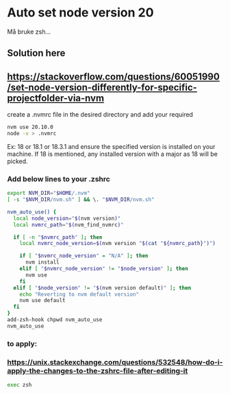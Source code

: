


# Auto set node version 20

Må bruke zsh...


## Solution here 
## https://stackoverflow.com/questions/60051990/set-node-version-differently-for-specific-projectfolder-via-nvm


create a .nvmrc file in the desired directory and add your required <node version>
```sh
nvm use 20.10.0
node -v > .nvmrc
```


Ex: 18 or 18.1 or 18.3.1 and ensure the specified version is installed on your machine. If 18 is mentioned, any installed version with a major as 18 will be picked.

### Add below lines to your .zshrc
```sh
export NVM_DIR="$HOME/.nvm"
[ -s "$NVM_DIR/nvm.sh" ] && \. "$NVM_DIR/nvm.sh"

nvm_auto_use() {
  local node_version="$(nvm version)"
  local nvmrc_path="$(nvm_find_nvmrc)"

  if [ -n "$nvmrc_path" ]; then
    local nvmrc_node_version=$(nvm version "$(cat "${nvmrc_path}")")

    if [ "$nvmrc_node_version" = "N/A" ]; then
      nvm install
    elif [ "$nvmrc_node_version" != "$node_version" ]; then
      nvm use
    fi
  elif [ "$node_version" != "$(nvm version default)" ]; then
    echo "Reverting to nvm default version"
    nvm use default
  fi
}
add-zsh-hook chpwd nvm_auto_use
nvm_auto_use
```

### to apply:
### https://unix.stackexchange.com/questions/532548/how-do-i-apply-the-changes-to-the-zshrc-file-after-editing-it
```sh 
exec zsh 
```

